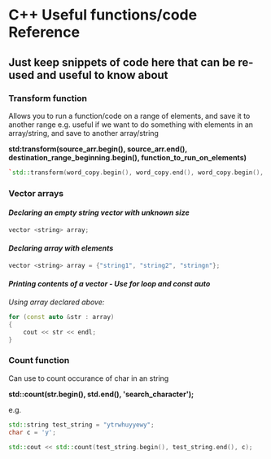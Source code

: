 # C++ Useful functions/code Reference 

## Just keep snippets of code here that can be re-used and useful to know about 

### Transform function

Allows you to run a function/code on a range of elements, and save it to another range
e.g. useful if we want to do something with elements in an array/string, and save to another array/string

**std:transform(source_arr.begin(), source_arr.end(), destination_range_beginning.begin(), function_to_run_on_elements)**

```c++
`std::transform(word_copy.begin(), word_copy.end(), word_copy.begin(), [](unsigned char c){return tolower(c); });`
```

### Vector arrays

#### *Declaring an empty string vector with unknown size*

```c++
vector <string> array;
```
#### *Declaring array with elements*

```c++
vector <string> array = {"string1", "string2", "stringn"};
```

#### *Printing contents of a vector - Use for loop and const auto* 

*Using array declared above:*

```c++
for (const auto &str : array) 
{
    cout << str << endl;
}
```

### Count function

Can use to count occurance of char in an string


**std::count(str.begin(), std.end(), 'search_character');**

e.g. 

```c++
std::string test_string = "ytrwhuyyewy";
char c = 'y';

std::cout << std::count(test_string.begin(), test_string.end(), c);
```
